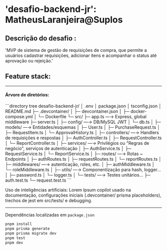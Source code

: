 <h1> 'desafio-backend-jr': MatheusLaranjeira@Suplos</h1>
<h2>Descrição do desafio :</h2>
<p>'MVP de sistema de gestão de requisições de compra, que permite a usuários cadastrar requisições, adicionar itens e acompanhar o status até aprovação ou rejeição.'</p>
<h2>Feature stack:</h2>


---
<h4>Árvore de diretórios:</h4>
```directory tree
desafio-backend-jr/
│  .env
│  package.json
│  tsconfig.json
│  README.md
├─ .devcontainer/
│  ├─ devcontainer.json
│  ├─ docker-compose.yml
│  └─ Dockerfile
└─ src/
   ├─ app.ts                    —→ Express, global middleware
   ├─ server.ts
   │
   ├─ config/                   —→ DB/MySQL JWT
   │   └─ db.ts
   │
   ├─ models/                   —→ Entidades/esquemas
   │   ├─ User.ts
   │   ├─ PurchaseRequest.ts
   │   ├─ RequestItem.ts
   │   └─ ApprovalHistory.ts
   │
   ├─ controllers/              —→ Handlers de requisições e respostas
   │   ├─ AuthController.ts
   │   ├─ RequestController.ts
   │   └─ ReportController.ts
   │
   ├─ services/                 —→ Privilégios ou "Regras de negócio", serviços de autenticação
   │   ├─ AuthService.ts
   │   ├─ RequestService.ts
   │   └─ ReportService.ts
   │
   ├─ routes/                   —→ Rotas ~ Endpoints
   │   ├─ authRoutes.ts
   │   ├─ requestRoutes.ts
   │   └─ reportRoutes.ts
   │
   ├─ middlewares/               —→ autenticação, roles, etc.
   │   ├─ authMiddleware.ts
   │   └─ roleMiddleware.ts
   │
   ├─ utils/                     —→ Componentização para hash, logger...
   │   ├─ password.ts
   │   └─ logger.ts
   │
   └─ tests/                     —→ Testes unitários...
       ├─ auth.test.ts
       └─ request.test.ts
```

Uso de inteligências artificiais:
Lorem Ipsum copilot usado na documentação, configurações iniciais (.devcontainer/ prisma placeholders), trechos de jest em src/tests/ e debugging.


---

Dependências localizadas em ```package.json```
```bash
pnpm install
pnpm prisma generate
pnpm prisma migrate dev
pnpm test
pnpm dev
```
